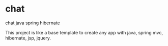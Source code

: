 chat
====

chat java spring hibernate

This project is like a base template to create any app with java, spring mvc, hibernate, jsp, jquery.
